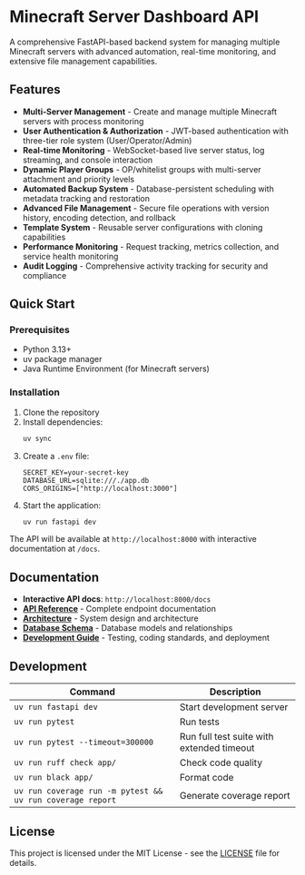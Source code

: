 # Minecraft Server Dashboard API

A comprehensive FastAPI-based backend system for managing multiple Minecraft servers with advanced automation, real-time monitoring, and extensive file management capabilities.

## Features

- **Multi-Server Management** - Create and manage multiple Minecraft servers with process monitoring
- **User Authentication & Authorization** - JWT-based authentication with three-tier role system (User/Operator/Admin)
- **Real-time Monitoring** - WebSocket-based live server status, log streaming, and console interaction
- **Dynamic Player Groups** - OP/whitelist groups with multi-server attachment and priority levels
- **Automated Backup System** - Database-persistent scheduling with metadata tracking and restoration
- **Advanced File Management** - Secure file operations with version history, encoding detection, and rollback
- **Template System** - Reusable server configurations with cloning capabilities
- **Performance Monitoring** - Request tracking, metrics collection, and service health monitoring
- **Audit Logging** - Comprehensive activity tracking for security and compliance

## Quick Start

### Prerequisites
- Python 3.13+
- uv package manager
- Java Runtime Environment (for Minecraft servers)

### Installation

1. Clone the repository
2. Install dependencies:
   ```bash
   uv sync
   ```
3. Create a `.env` file:
   ```env
   SECRET_KEY=your-secret-key
   DATABASE_URL=sqlite:///./app.db
   CORS_ORIGINS=["http://localhost:3000"]
   ```
4. Start the application:
   ```bash
   uv run fastapi dev
   ```

The API will be available at `http://localhost:8000` with interactive documentation at `/docs`.

## Documentation

- **Interactive API docs**: `http://localhost:8000/docs`
- **[API Reference](docs/api-reference.md)** - Complete endpoint documentation
- **[Architecture](docs/architecture.md)** - System design and architecture
- **[Database Schema](docs/database.md)** - Database models and relationships
- **[Development Guide](docs/development.md)** - Testing, coding standards, and deployment

## Development

| Command | Description |
|---------|-------------|
| `uv run fastapi dev` | Start development server |
| `uv run pytest` | Run tests |
| `uv run pytest --timeout=300000` | Run full test suite with extended timeout |
| `uv run ruff check app/` | Check code quality |
| `uv run black app/` | Format code |
| `uv run coverage run -m pytest && uv run coverage report` | Generate coverage report |

## License

This project is licensed under the MIT License - see the [LICENSE](LICENSE) file for details.